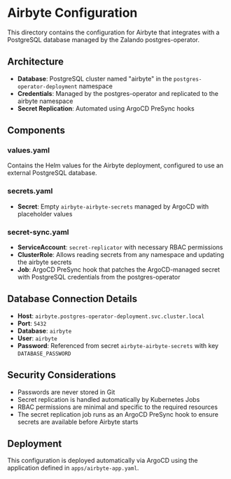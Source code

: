 # Airbyte Configuration

This directory contains the configuration for Airbyte that integrates with a PostgreSQL database managed by the Zalando postgres-operator.

## Architecture

- **Database**: PostgreSQL cluster named "airbyte" in the `postgres-operator-deployment` namespace
- **Credentials**: Managed by the postgres-operator and replicated to the airbyte namespace
- **Secret Replication**: Automated using ArgoCD PreSync hooks

## Components

### values.yaml

Contains the Helm values for the Airbyte deployment, configured to use an external PostgreSQL database.

### secrets.yaml

- **Secret**: Empty `airbyte-airbyte-secrets` managed by ArgoCD with placeholder values

### secret-sync.yaml

- **ServiceAccount**: `secret-replicator` with necessary RBAC permissions
- **ClusterRole**: Allows reading secrets from any namespace and updating the airbyte secrets
- **Job**: ArgoCD PreSync hook that patches the ArgoCD-managed secret with PostgreSQL credentials from the postgres-operator

## Database Connection Details

- **Host**: `airbyte.postgres-operator-deployment.svc.cluster.local`
- **Port**: `5432`
- **Database**: `airbyte`
- **User**: `airbyte`
- **Password**: Referenced from secret `airbyte-airbyte-secrets` with key `DATABASE_PASSWORD`

## Security Considerations

- Passwords are never stored in Git
- Secret replication is handled automatically by Kubernetes Jobs
- RBAC permissions are minimal and specific to the required resources
- The secret replication job runs as an ArgoCD PreSync hook to ensure secrets are available before Airbyte starts

## Deployment

This configuration is deployed automatically via ArgoCD using the application defined in `apps/airbyte-app.yaml`.
